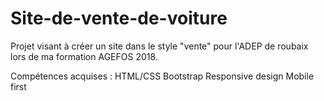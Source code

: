 # Site-de-vente-de-voiture
Projet visant à créer un site dans le style "vente" pour l'ADEP de roubaix lors de ma formation AGEFOS 2018.

  Compétences acquises :
    HTML/CSS
    Bootstrap
    Responsive design
    Mobile first
